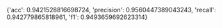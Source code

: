 {'acc': 0.9421528816698724, 'precision': 0.9560447389043243, 'recall': 0.942779865818961, 'f1': 0.9493659692623314}
